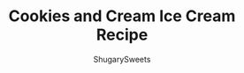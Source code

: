 ---
layout: ../../layouts/MarkdownPostLayout.astro
title: Cookies and Cream Ice Cream Recipe
author: ShugarySweets
pubDate: 2021-04-10
description: "Milk&#x27;s favorite cookie is also ice cream&#x27;s favorite cookie! This Cookies and Cream Ice Cream has real Oreo cookies mixed in a rich vanilla ice cream base. The heavenly vanilla flavor and chocolate cookie chunks make this a favorite dessert recipe!"
image_url: https://www.shugarysweets.com/wp-content/uploads/2021/05/cookies-and-cream-ice-cream-facebook.jpg
tags: ["Desserts","American"]
calories: 548
protein: 5
carbohydrates: 57
fats: 34
fiber: 1
ingredients: ["1 ¾ cups heavy whipping cream","1 ¼ cup whole milk","¾ cup granulated sugar","⅛ teaspoon kosher salt","1 Tablespoon of vanilla extract","20 Oreo cookies (about 1 1/2 cups), crushed"]
serves: 6
time: "12 hours 5 minutes"
prepTime: "5 minutes"
instructions: ["In a large bowl, whisk heavy cream, milk, sugar, sald, and vanilla extract together. ","Pour directly into an ice cream maker and follow directions per manufacturer’s instructions for churning. ","Once churning is complete, fold in crushed cookies and pour into an airtight, freezer-safe container and freeze at least 12 hours before serving."]
nutrition: ["548 calories","57 grams carbohydrates","84 milligrams cholesterol","34 grams fat","1 grams fiber","5 grams protein","19 grams saturated fat","216 milligrams sodium","45 grams sugar","1 grams trans fat","8 grams unsaturated fat"]
---